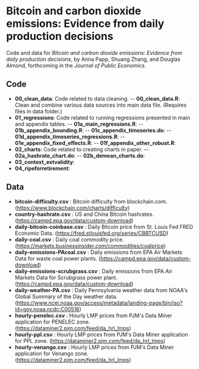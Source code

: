 # Bitcoin and carbon dioxide emissions: Evidence from daily production decisions

Code and data for *Bitcoin and carbon dioxide emissions: Evidence from daily production decisions*, by Anna Papp, Shuang Zhang, and Douglas Almond, forthcoming in the *Journal of Public Economics*. 

## Code 

- __00_clean_data__: Code related to data cleaning.
  -- __00_clean_data.R__: Clean and combine various data sources into main data file. (Requires files in data folder.)
- __01_regressions__: Code related to running regressions presented in main and appendix tables. 
  -- __01a_main_regressions.R__:
  -- __01b_appendix_bounding.R__:
  -- __01c_appendix_timeseries.do__:
  -- __01d_appendix_timeseries_regressions.R__:
  -- __01e_appendix_fixed_effects.R__: 
  -- __01f_appendix_other_robust.R__:
- __02_charts__: Code related to creating charts in paper.
  -- __02a_hashrate_chart.do__:
  -- __02b_demean_charts.do__:
- __03_context_extvalidity__:
- __04_ripeforretirement__: 

## Data

- __bitcoin-difficulty.csv__ : Bitcoin difficulty from blockchain.com. (https://www.blockchain.com/charts/difficulty)
- __country-hashrate.csv__ : US and China Bitcoin hashrates. (https://campd.epa.gov/data/custom-download)
- __daily-bitcoin-coinbase.csv__ : Daily Bitcoin price from St. Louis Fed FRED Economic Data. (https://fred.stlouisfed.org/series/CBBTCUSD)
- __daily-coal.csv__ : Daily coal commodity price. (https://markets.businessinsider.com/commodities/coalprice)
- __daily-emissions-PAcoal.csv__ : Daily emissions from EPA Air Markets Data for waste coal power plants. (https://campd.epa.gov/data/custom-download)
- __daily-emissions-scrubgrass.csv__ : Daily emissions from EPA Air Markets Data for Scrubgrass power plant. (https://campd.epa.gov/data/custom-download)
- __daily-weather-PA.csv__ : Daily Pennsylvania weather data from NOAA's Global Summary of the Day weather data. (https://www.ncei.noaa.gov/access/metadata/landing-page/bin/iso?id=gov.noaa.ncdc:C00516)
- __hourly-penelec.csv__ : Hourly LMP prices from PJM's Data Miner application for PENELEC zone. (https://dataminer2.pjm.com/feed/da_hrl_lmps)
- __hourly-ppl.csv__ : Hourly LMP prices from PJM's Data Miner application for PPL zone. (https://dataminer2.pjm.com/feed/da_hrl_lmps)
- __hourly-venango.csv__ : Hourly LMP prices from PJM's Data Miner application for Venango zone. (https://dataminer2.pjm.com/feed/da_hrl_lmps)

